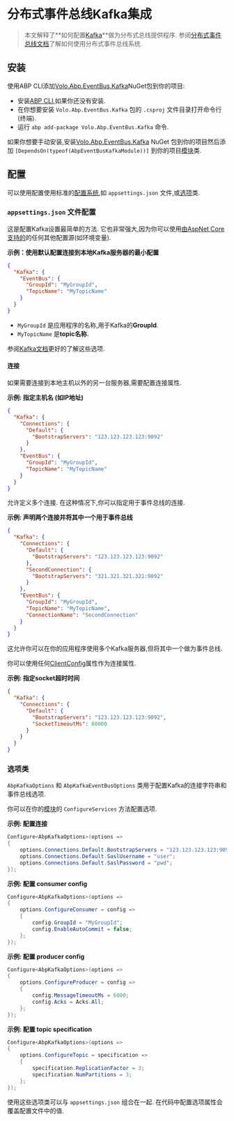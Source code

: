# 分布式事件总线Kafka集成

> 本文解释了**如何配置[Kafka](https://kafka.apache.org/)**做为分布式总线提供程序. 参阅[分布式事件总线文档](Distributed-Event-Bus.md)了解如何使用分布式事件总线系统.

## 安装

使用ABP CLI添加[Volo.Abp.EventBus.Kafka](https://www.nuget.org/packages/Volo.Abp.EventBus.Kafka)NuGet包到你的项目:

* 安装[ABP CLI](https://docs.abp.io/en/abp/latest/CLI),如果你还没有安装.
* 在你想要安装 `Volo.Abp.EventBus.Kafka` 包的 `.csproj` 文件目录打开命令行(终端).
* 运行 `abp add-package Volo.Abp.EventBus.Kafka` 命令.

如果你想要手动安装,安装[Volo.Abp.EventBus.Kafka](https://www.nuget.org/packages/Volo.Abp.EventBus.Kafka) NuGet 包到你的项目然后添加 `[DependsOn(typeof(AbpEventBusKafkaModule))]` 到你的项目[模块](Module-Development-Basics.md)类.

## 配置

可以使用配置使用标准的[配置系统](Configuration.md),如 `appsettings.json` 文件,或[选项](Options.md)类.

### `appsettings.json` 文件配置

这是配置Kafka设置最简单的方法. 它也非常强大,因为你可以使用[由AspNet Core支持的](https://docs.microsoft.com/en-us/aspnet/core/fundamentals/configuration/)的任何其他配置源(如环境变量).

**示例：使用默认配置连接到本地Kafka服务器的最小配置**


````json
{
  "Kafka": {
    "EventBus": {
      "GroupId": "MyGroupId",
      "TopicName": "MyTopicName"
    }
  }
}
````

* `MyGroupId` 是应用程序的名称,用于Kafka的**GroupId**.
* `MyTopicName` 是**topic名称**.

参阅[Kafka文档](https://docs.confluent.io/current/clients/confluent-kafka-dotnet/api/Confluent.Kafka.html)更好的了解这些选项.

#### 连接

如果需要连接到本地主机以外的另一台服务器,需要配置连接属性.

**示例: 指定主机名 (如IP地址)**

````json
{
  "Kafka": {
    "Connections": {
      "Default": {
        "BootstrapServers": "123.123.123.123:9092"
      }
    },
    "EventBus": {
      "GroupId": "MyGroupId",
      "TopicName": "MyTopicName"
    }
  }
}
````

允许定义多个连接. 在这种情况下,你可以指定用于事件总线的连接.

**示例: 声明两个连接并将其中一个用于事件总线**

````json
{
  "Kafka": {
    "Connections": {
      "Default": {
        "BootstrapServers": "123.123.123.123:9092"
      },
      "SecondConnection": {
        "BootstrapServers": "321.321.321.321:9092"
      }
    },
    "EventBus": {
      "GroupId": "MyGroupId",
      "TopicName": "MyTopicName",
      "ConnectionName": "SecondConnection"
    }
  }
}
````

这允许你可以在你的应用程序使用多个Kafka服务器,但将其中一个做为事件总线.

你可以使用任何[ClientConfig](https://docs.confluent.io/current/clients/confluent-kafka-dotnet/api/Confluent.Kafka.ClientConfig.html)属性作为连接属性.

**示例: 指定socket超时时间**

````json
{
  "Kafka": {
    "Connections": {
      "Default": {
        "BootstrapServers": "123.123.123.123:9092",
        "SocketTimeoutMs": 60000
      }
    }
  }
}
````

### 选项类

`AbpKafkaOptions` 和 `AbpKafkaEventBusOptions` 类用于配置Kafka的连接字符串和事件总线选项.

你可以在你的[模块](Module-Development-Basics.md)的 `ConfigureServices` 方法配置选项.

**示例: 配置连接**

````csharp
Configure<AbpKafkaOptions>(options =>
{
    options.Connections.Default.BootstrapServers = "123.123.123.123:9092";
    options.Connections.Default.SaslUsername = "user";
    options.Connections.Default.SaslPassword = "pwd";
});
````

**示例: 配置 consumer config**

````csharp
Configure<AbpKafkaOptions>(options =>
{
    options.ConfigureConsumer = config =>
    {
        config.GroupId = "MyGroupId";
        config.EnableAutoCommit = false;
    };
});
````

**示例: 配置 producer config**

````csharp
Configure<AbpKafkaOptions>(options =>
{
    options.ConfigureProducer = config =>
    {
        config.MessageTimeoutMs = 6000;
        config.Acks = Acks.All;
    };
});
````

**示例: 配置 topic specification**

````csharp
Configure<AbpKafkaOptions>(options =>
{
    options.ConfigureTopic = specification =>
    {
        specification.ReplicationFactor = 3;
        specification.NumPartitions = 3;
    };
});
````

使用这些选项类可以与 `appsettings.json` 组合在一起. 在代码中配置选项属性会覆盖配置文件中的值.
